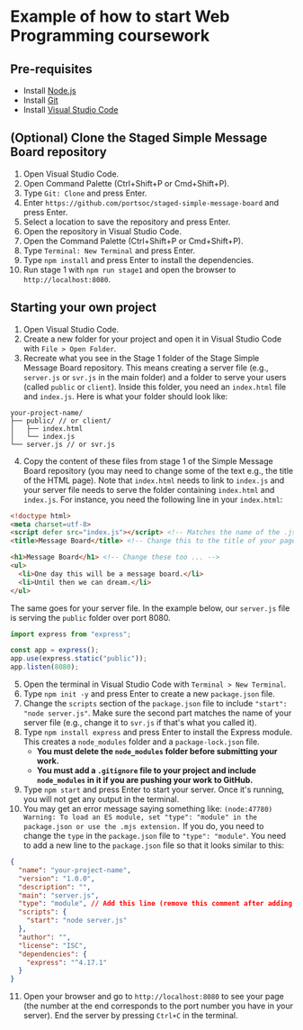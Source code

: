 # Example of how to start Web Programming coursework

## Pre-requisites

- Install [Node.js](https://nodejs.org/en/)
- Install [Git](https://git-scm.com/)
- Install [Visual Studio Code](https://code.visualstudio.com/)

## (Optional) Clone the Staged Simple Message Board repository

1. Open Visual Studio Code.
2. Open Command Palette (Ctrl+Shift+P or Cmd+Shift+P).
3. Type `Git: Clone` and press Enter.
4. Enter `https://github.com/portsoc/staged-simple-message-board` and press Enter.
5. Select a location to save the repository and press Enter.
6. Open the repository in Visual Studio Code.
7. Open the Command Palette (Ctrl+Shift+P or Cmd+Shift+P).
8. Type `Terminal: New Terminal` and press Enter.
9. Type `npm install` and press Enter to install the dependencies.
10. Run stage 1 with `npm run stage1` and open the browser to `http://localhost:8080`.

## Starting your own project

1. Open Visual Studio Code.
2. Create a new folder for your project and open it in Visual Studio Code with `File > Open Folder`.
3. Recreate what you see in the Stage 1 folder of the Stage Simple Message Board repository. This means creating a server file (e.g., `server.js` or `svr.js` in the main folder) and a folder to serve your users (called `public` or `client`). Inside this folder, you need an `index.html` file and `index.js`. Here is what your folder should look like:
```
your-project-name/
├── public/ // or client/
│   ├── index.html
│   └── index.js
└── server.js // or svr.js
```
4. Copy the content of these files from stage 1 of the Simple Message Board repository (you may need to change some of the text e.g., the title of the HTML page). Note that `index.html` needs to link to `index.js` and your server file needs to serve the folder containing `index.html` and `index.js`. For instance, you need the following line in your `index.html`:
```html
<!doctype html>
<meta charset=utf-8>
<script defer src="index.js"></script> <!-- Matches the name of the .js file in the public/client folder -->
<title>Message Board</title> <!-- Change this to the title of your page -->

<h1>Message Board</h1> <!-- Change these too ... -->
<ul>
  <li>One day this will be a message board.</li>
  <li>Until then we can dream.</li>
</ul>
```
   The same goes for your server file. In the example below, our `server.js` file is serving the `public` folder over port 8080.
  ```javascript
  import express from "express";

  const app = express();
  app.use(express.static("public"));
  app.listen(8080);
  ```
5. Open the terminal in Visual Studio Code with `Terminal > New Terminal`.
6. Type `npm init -y` and press Enter to create a new `package.json` file.
7. Change the `scripts` section of the `package.json` file to include `"start": "node server.js"`. Make sure the second part matches the name of your server file (e.g., change it to `svr.js` if that's what you called it).
8. Type `npm install express` and press Enter to install the Express module. This creates a `node_modules` folder and a `package-lock.json` file.
    - **You must delete the `node_modules` folder before submitting your work.**
    - **You must add a `.gitignore` file to your project and include `node_modules` in it if you are pushing your work to GitHub.**
9. Type `npm start` and press Enter to start your server. Once it's running, you will not get any output in the terminal.
10. You may get an error message saying something like:
`
(node:47780) Warning: To load an ES module, set "type": "module" in the package.json or use the .mjs extension.
`
If you do, you need to change the `type` in the `package.json` file to `"type": "module"`. You need to add a new line to the `package.json` file so that it looks similar to this:
```json
{
  "name": "your-project-name",
  "version": "1.0.0",
  "description": "",
  "main": "server.js",
  "type": "module", // Add this line (remove this comment after adding it!)
  "scripts": {
    "start": "node server.js"
  },
  "author": "",
  "license": "ISC",
  "dependencies": {
    "express": "^4.17.1"
  }
}
```
11. Open your browser and go to `http://localhost:8080` to see your page (the number at the end corresponds to the port number you have in your server). End the server by pressing `Ctrl+C` in the terminal.